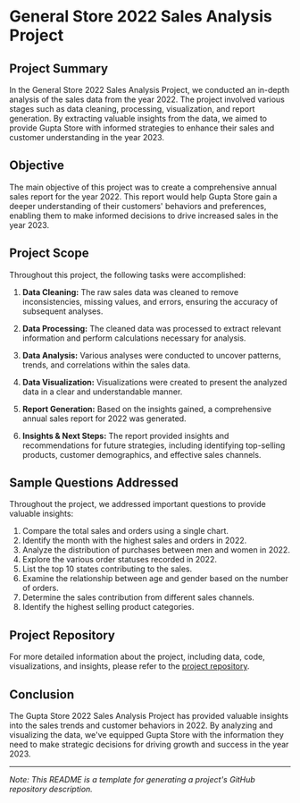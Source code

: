 # General Store 2022 Sales Analysis Project

## Project Summary

In the General Store 2022 Sales Analysis Project, we conducted an in-depth analysis of the sales data from the year 2022. The project involved various stages such as data cleaning, processing, visualization, and report generation. By extracting valuable insights from the data, we aimed to provide Gupta Store with informed strategies to enhance their sales and customer understanding in the year 2023.

## Objective

The main objective of this project was to create a comprehensive annual sales report for the year 2022. This report would help Gupta Store gain a deeper understanding of their customers' behaviors and preferences, enabling them to make informed decisions to drive increased sales in the year 2023.

## Project Scope

Throughout this project, the following tasks were accomplished:

1. **Data Cleaning:** The raw sales data was cleaned to remove inconsistencies, missing values, and errors, ensuring the accuracy of subsequent analyses.

2. **Data Processing:** The cleaned data was processed to extract relevant information and perform calculations necessary for analysis.

3. **Data Analysis:** Various analyses were conducted to uncover patterns, trends, and correlations within the sales data.

4. **Data Visualization:** Visualizations were created to present the analyzed data in a clear and understandable manner.

5. **Report Generation:** Based on the insights gained, a comprehensive annual sales report for 2022 was generated.

6. **Insights & Next Steps:** The report provided insights and recommendations for future strategies, including identifying top-selling products, customer demographics, and effective sales channels.

## Sample Questions Addressed

Throughout the project, we addressed important questions to provide valuable insights:

1. Compare the total sales and orders using a single chart.
2. Identify the month with the highest sales and orders in 2022.
3. Analyze the distribution of purchases between men and women in 2022.
4. Explore the various order statuses recorded in 2022.
5. List the top 10 states contributing to the sales.
6. Examine the relationship between age and gender based on the number of orders.
7. Determine the sales contribution from different sales channels.
8. Identify the highest selling product categories.

## Project Repository

For more detailed information about the project, including data, code, visualizations, and insights, please refer to the [project repository](https://github.com/meabhaykr/Store-Data-Analysis).

## Conclusion

The Gupta Store 2022 Sales Analysis Project has provided valuable insights into the sales trends and customer behaviors in 2022. By analyzing and visualizing the data, we've equipped Gupta Store with the information they need to make strategic decisions for driving growth and success in the year 2023.

---
*Note: This README is a template for generating a project's GitHub repository description.*

